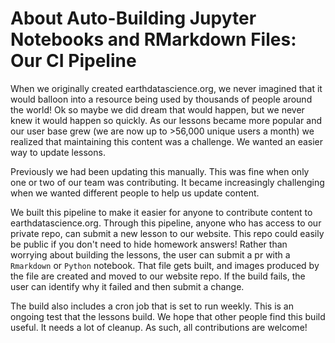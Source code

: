 # About Auto-Building Jupyter Notebooks and RMarkdown Files: Our CI Pipeline

When we originally created earthdatascience.org, we never imagined that it would
balloon into a resource being used by thousands of people around the world! Ok
so maybe we did dream that would happen, but we never knew it would happen
so quickly. As our lessons became more popular and our user base grew (we are
now up to >56,000 unique users a month) we realized that maintaining this content
was a challenge. We wanted an easier way to update lessons.

Previously we had been updating this manually. This was fine when only one or
two of our team was contributing. It became increasingly challenging when we wanted
different people to help us update content.

We built this pipeline to make it easier for anyone to contribute content to
earthdatascience.org. Through this pipeline, anyone who has access to our private
repo, can submit a new lesson to our website. This repo could easily be public if you
don't need to hide homework answers! Rather than worrying about building the lessons,
the user can submit a pr with a `Rmarkdown` or `Python` notebook. That file gets built,
and images produced by the file are created and moved to our website repo.
If the build fails, the user can identify why it failed and then submit a change.

The build also includes a cron job that is set to run weekly. This is an ongoing
test that the lessons build. We hope that other people find this build useful.
It needs a lot of cleanup. As such, all contributions are welcome!
